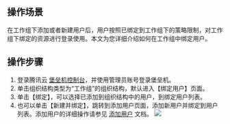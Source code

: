 ## 操作场景
在工作组下添加或者新建用户后，用户按照已绑定到工作组下的策略限制，对工作组下绑定的资源进行登录使用。本文为您详细介绍如何在工作组中绑定用户。



## 操作步骤

1. 登录腾讯云 [堡垒机控制台](https://console.cloud.tencent.com/cds/dasb)，并使用管理员账号登录堡垒机。
2. 单击组织结构类型为“工作组”的组织结构，默认进入【绑定用户】页面。
3. 单击【绑定】，可以选择已添加到组织结构中的用户，到绑定用户列表。
4. 也可以单击【新建并绑定】，跳转到添加用户页面，添加新用户并绑定到用户列表。添加用户的详细操作请参见 [添加用户](https://cloud.tencent.com/document/product/1025/32074) 文档。
![](https://main.qcloudimg.com/raw/a80881085cc2c4f24620884173ca8fc9.jpg)
